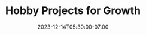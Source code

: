 ---
title: "Hobby Projects for Growth"
date: 2023-12-14T05:30:00-07:00
tags: ["Growth", "Productivity"]
series: "Development"
draft: true
---